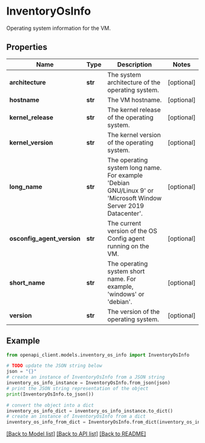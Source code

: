 # InventoryOsInfo

Operating system information for the VM.

## Properties

Name | Type | Description | Notes
------------ | ------------- | ------------- | -------------
**architecture** | **str** | The system architecture of the operating system. | [optional] 
**hostname** | **str** | The VM hostname. | [optional] 
**kernel_release** | **str** | The kernel release of the operating system. | [optional] 
**kernel_version** | **str** | The kernel version of the operating system. | [optional] 
**long_name** | **str** | The operating system long name. For example &#39;Debian GNU/Linux 9&#39; or &#39;Microsoft Window Server 2019 Datacenter&#39;. | [optional] 
**osconfig_agent_version** | **str** | The current version of the OS Config agent running on the VM. | [optional] 
**short_name** | **str** | The operating system short name. For example, &#39;windows&#39; or &#39;debian&#39;. | [optional] 
**version** | **str** | The version of the operating system. | [optional] 

## Example

```python
from openapi_client.models.inventory_os_info import InventoryOsInfo

# TODO update the JSON string below
json = "{}"
# create an instance of InventoryOsInfo from a JSON string
inventory_os_info_instance = InventoryOsInfo.from_json(json)
# print the JSON string representation of the object
print(InventoryOsInfo.to_json())

# convert the object into a dict
inventory_os_info_dict = inventory_os_info_instance.to_dict()
# create an instance of InventoryOsInfo from a dict
inventory_os_info_from_dict = InventoryOsInfo.from_dict(inventory_os_info_dict)
```
[[Back to Model list]](../README.md#documentation-for-models) [[Back to API list]](../README.md#documentation-for-api-endpoints) [[Back to README]](../README.md)


